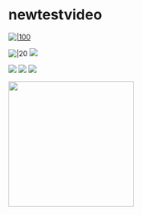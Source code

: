 # newtestvideo
[
![|100](https://s5.gifyu.com/images/Sep-21-2022-15-56-52.gif)
](https://s5.gifyu.com/images/Sep-21-2022-15-56-52.gif)

![|20](https://c.tenor.com/VVOA7SCKgmkAAAAM/test.gif)
![](https://c.tenor.com/VVOA7SCKgmkAAAAM/test.gif)

![](https://res.cloudinary.com/dkxixe3yr/image/upload/v1663779301/shareed/gif/SCR-20220921-q76_hgsnrf.png)
![](https://res.cloudinary.com/dkxixe3yr/image/upload/v1663784612/shareed/gif/ezgif-2-3785896aa6_beg1du.gif)
![](https://im2.ezgif.com/tmp/ezgif-2-4999757eac.gif)

<img src="https://res.cloudinary.com/dkxixe3yr/image/upload/v1663784612/shareed/gif/ezgif-2-3785896aa6_beg1du.gif" width="250" height="250"/>

